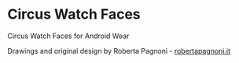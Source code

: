 # Circus Watch Faces
Circus Watch Faces for Android Wear

Drawings and original design by Roberta Pagnoni - <a href="http://robertapagnoni.it">robertapagnoni.it</a>
